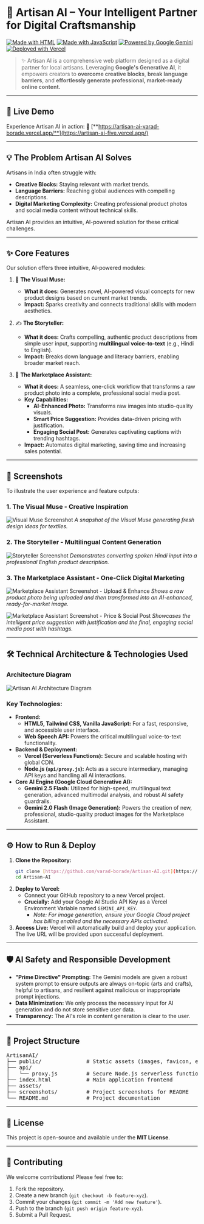 # 🎨 Artisan AI – Your Intelligent Partner for Digital Craftsmanship

[![Made with HTML](https://img.shields.io/badge/Made%20with-HTML5-orange)](https://developer.mozilla.org/en-US/docs/Glossary/HTML5)
[![Made with JavaScript](https://img.shields.io/badge/Made%20with-JavaScript-yellow)](https://developer.mozilla.org/en-US/docs/Web/JavaScript)
[![Powered by Google Gemini](https://img.shields.io/badge/Powered%20by-Google%20Gemini-4285F4?logo=google&logoColor=white)](https://ai.google.dev/models/gemini)
[![Deployed with Vercel](https://img.shields.io/badge/Deployed%20with-Vercel-black)](https://vercel.com/)

> ✨ Artisan AI is a comprehensive web platform designed as a digital partner for local artisans. Leveraging **Google's Generative AI**, it empowers creators to **overcome creative blocks**, **break language barriers**, and **effortlessly generate professional, market-ready online content.**

---

## 🚀 Live Demo

Experience Artisan AI in action:
🔗 [**https://artisan-ai-varad-borade.vercel.app/**](https://artisan-ai-five.vercel.app/)

---

## 💡 The Problem Artisan AI Solves

Artisans in India often struggle with:
-   **Creative Blocks:** Staying relevant with market trends.
-   **Language Barriers:** Reaching global audiences with compelling descriptions.
-   **Digital Marketing Complexity:** Creating professional product photos and social media content without technical skills.

Artisan AI provides an intuitive, AI-powered solution for these critical challenges.

---

## ✨ Core Features

Our solution offers three intuitive, AI-powered modules:

1.  🎨 **The Visual Muse:**
    * **What it does:** Generates novel, AI-powered visual concepts for new product designs based on current market trends.
    * **Impact:** Sparks creativity and connects traditional skills with modern aesthetics.

2.  ✍️ **The Storyteller:**
    * **What it does:** Crafts compelling, authentic product descriptions from simple user input, supporting **multilingual voice-to-text** (e.g., Hindi to English).
    * **Impact:** Breaks down language and literacy barriers, enabling broader market reach.

3.  📱 **The Marketplace Assistant:**
    * **What it does:** A seamless, one-click workflow that transforms a raw product photo into a complete, professional social media post.
    * **Key Capabilities:**
        * **AI-Enhanced Photo:** Transforms raw images into studio-quality visuals.
        * **Smart Price Suggestion:** Provides data-driven pricing with justification.
        * **Engaging Social Post:** Generates captivating captions with trending hashtags.
    * **Impact:** Automates digital marketing, saving time and increasing sales potential.

---

## 📸 Screenshots

To illustrate the user experience and feature outputs:

### **1. The Visual Muse - Creative Inspiration**
![Visual Muse Screenshot](https://raw.githubusercontent.com/varad-borade/Artisan-AI/main/assets/screenshots/visual-muse.png)
*A snapshot of the Visual Muse generating fresh design ideas for textiles.*

### **2. The Storyteller - Multilingual Content Generation**
![Storyteller Screenshot](https://raw.githubusercontent.com/varad-borade/Artisan-AI/main/assets/screenshots/storyteller.png)
*Demonstrates converting spoken Hindi input into a professional English product description.*

### **3. The Marketplace Assistant - One-Click Digital Marketing**
![Marketplace Assistant Screenshot - Upload & Enhance](https://raw.githubusercontent.com/varad-borade/Artisan-AI/main/assets/screenshots/marketplace-upload-enhance.png)
*Shows a raw product photo being uploaded and then transformed into an AI-enhanced, ready-for-market image.*

![Marketplace Assistant Screenshot - Price & Social Post](https://raw.githubusercontent.com/varad-borade/Artisan-AI/main/assets/screenshots/marketplace-post-output.png)
*Showcases the intelligent price suggestion with justification and the final, engaging social media post with hashtags.*

---

## 🛠️ Technical Architecture & Technologies Used

### **Architecture Diagram**
![Artisan AI Architecture Diagram](https://raw.githubusercontent.com/varad-borade/Artisan-AI/main/assets/screenshots/architecture-diagram.png)

### **Key Technologies:**

* **Frontend:**
    * **HTML5, Tailwind CSS, Vanilla JavaScript:** For a fast, responsive, and accessible user interface.
    * **Web Speech API:** Powers the critical multilingual voice-to-text functionality.
* **Backend & Deployment:**
    * **Vercel (Serverless Functions):** Secure and scalable hosting with global CDN.
    * **Node.js (`api/proxy.js`):** Acts as a secure intermediary, managing API keys and handling all AI interactions.
* **Core AI Engine (Google Cloud Generative AI):**
    * **Gemini 2.5 Flash:** Utilized for high-speed, multilingual text generation, advanced multimodal analysis, and robust AI safety guardrails.
    * **Gemini 2.0 Flash (Image Generation):** Powers the creation of new, professional, studio-quality product images for the Marketplace Assistant.

---

## ⚙️ How to Run & Deploy

1.  **Clone the Repository:**
    ```bash
    git clone [https://github.com/varad-borade/Artisan-AI.git](https://github.com/varad-borade/Artisan-AI.git)
    cd Artisan-AI
    ```
2.  **Deploy to Vercel:**
    * Connect your GitHub repository to a new Vercel project.
    * **Crucially:** Add your Google AI Studio API Key as a Vercel Environment Variable named `GEMINI_API_KEY`.
        * *Note: For image generation, ensure your Google Cloud project has billing enabled and the necessary APIs activated.*
3.  **Access Live:** Vercel will automatically build and deploy your application. The live URL will be provided upon successful deployment.

---

## 🛡️ AI Safety and Responsible Development

* **"Prime Directive" Prompting:** The Gemini models are given a robust system prompt to ensure outputs are always on-topic (arts and crafts), helpful to artisans, and resilient against malicious or inappropriate prompt injections.
* **Data Minimization:** We only process the necessary input for AI generation and do not store sensitive user data.
* **Transparency:** The AI's role in content generation is clear to the user.

---

<h2>📂 Project Structure</h2>
<pre>
ArtisanAI/
├── public/              # Static assets (images, favicon, etc.)
├── api/
│   └── proxy.js         # Secure Node.js serverless function (AI API proxy)
├── index.html           # Main application frontend
├── assets/
├── screenshots/         # Project screenshots for README
└── README.md            # Project documentation
</pre>



---

## 📄 License

This project is open-source and available under the **MIT License**.

---

## 🤝 Contributing

We welcome contributions! Please feel free to:
1.  Fork the repository.
2.  Create a new branch (`git checkout -b feature-xyz`).
3.  Commit your changes (`git commit -m 'Add new feature'`).
4.  Push to the branch (`git push origin feature-xyz`).
5.  Submit a Pull Request.
